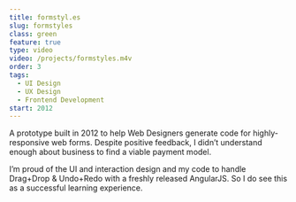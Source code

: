 ```yaml
---
title: formstyl.es
slug: formstyles
class: green
feature: true
type: video
video: /projects/formstyles.m4v
order: 3
tags:
  - UI Design
  - UX Design
  - Frontend Development
start: 2012
---
```

A prototype built in 2012 to help Web Designers generate code for highly-responsive web forms. Despite positive feedback, I didn’t understand enough about business to find a viable payment model.

I’m proud of the UI and interaction design and my code to handle Drag+Drop & Undo+Redo with a freshly released AngularJS. So I do see this as a successful learning experience.